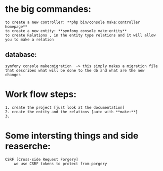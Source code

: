 # the big commandes:
    to create a new controller: **php bin/console make:controller homepage**
    to create a new entity: **symfony console make:entity**
    to create Relations , in the entity type relations and it will allow you to make a relation 

## database:
    symfony console make:migration  -> this simply makes a migration file that describes what will be done to the db and what are the new changes


# Work flow steps:
    1. create the project [just look at the documentation]
    2. create the entity and the relations [auto with **make:**]
    3.





# Some intersting things and side reaserche:
    CSRF [Cross-side Request Forgery]
        we use CSRF tokens to protect from porgery